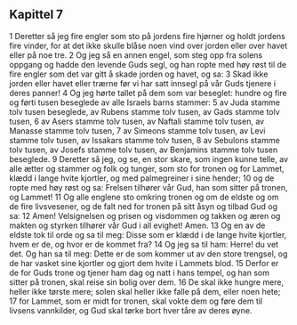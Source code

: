 ## Kapittel 7

1 Deretter så jeg fire engler som sto på jordens fire hjørner og holdt jordens fire vinder, for at det ikke skulle blåse noen vind over jorden eller over havet eller på noe tre.
2 Og jeg så en annen engel, som steg opp fra solens oppgang og hadde den levende Guds segl, og han ropte med høy røst til de fire engler som det var gitt å skade jorden og havet, og sa:
3 Skad ikke jorden eller havet eller trærne før vi har satt innsegl på vår Guds tjenere i deres panner!
4 Og jeg hørte tallet på dem som var beseglet: hundre og fire og førti tusen beseglede av alle Israels barns stammer:
5 av Juda stamme tolv tusen beseglede, av Rubens stamme tolv tusen, av Gads stamme tolv tusen,
6 av Asers stamme tolv tusen, av Naftali stamme tolv tusen, av Manasse stamme tolv tusen,
7 av Simeons stamme tolv tusen, av Levi stamme tolv tusen, av Issakars stamme tolv tusen,
8 av Sebulons stamme tolv tusen, av Josefs stamme tolv tusen, av Benjamins stamme tolv tusen beseglede.
9 Deretter så jeg, og se, en stor skare, som ingen kunne telle, av alle ætter og stammer og folk og tunger, som sto for tronen og for Lammet, klædd i lange hvite kjortler, og med palmegreiner i sine hender;
10 og de ropte med høy røst og sa: Frelsen tilhører vår Gud, han som sitter på tronen, og Lammet!
11 Og alle englene sto omkring tronen og om de eldste og om de fire livsvesener, og de falt ned for tronen på sitt åsyn og tilbad Gud og sa:
12 Amen! Velsignelsen og prisen og visdommen og takken og æren og makten og styrken tilhører vår Gud i all evighet! Amen.
13 Og en av de eldste tok til orde og sa til meg: Disse som er klædd i de lange hvite kjortler, hvem er de, og hvor er de kommet fra?
14 Og jeg sa til ham: Herre! du vet det. Og han sa til meg: Dette er de som kommer ut av den store trengsel, og de har vasket sine kjortler og gjort dem hvite i Lammets blod.
15 Derfor er de for Guds trone og tjener ham dag og natt i hans tempel, og han som sitter på tronen, skal reise sin bolig over dem.
16 De skal ikke hungre mere, heller ikke tørste mere; solen skal heller ikke falle på dem, eller noen hete;
17 for Lammet, som er midt for tronen, skal vokte dem og føre dem til livsens vannkilder, og Gud skal tørke bort hver tåre av deres øyne.
